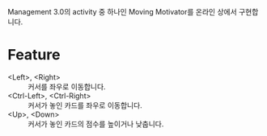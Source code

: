 Management 3.0의 activity 중 하나인 Moving Motivator를 온라인 상에서 구현합니다.

# Feature

<dl>
<dt>&lt;Left&gt;, &lt;Right&gt;</dt>
<dd>커서를 좌우로 이동합니다.</dd>

<dt>&lt;Ctrl-Left&gt;, &lt;Ctrl-Right&gt;</dt>
<dd>커서가 놓인 카드를 좌우로 이동합니다.</dd>

<dt>&lt;Up&gt;, &lt;Down&gt;</dt>
<dd>커서가 놓인 카드의 점수를 높이거나 낮춥니다.</dd>
</dl>
